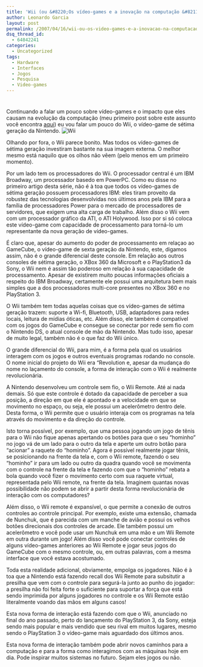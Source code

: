```yaml
---
title: 'Wii (ou &#8220;Os vídeo-games e a inovação na computação &#8211; parte 2&#8243;)'
author: Leonardo Garcia
layout: post
permalink: /2007/04/16/wii-ou-os-video-games-e-a-inovacao-na-computacao-parte-2/
dsq_thread_id:
  - 64842241
categories:
  - Uncategorized
tags:
  - Hardware
  - Interfaces
  - Jogos
  - Pesquisa
  - Video-games
---
```

# 

Continuando a falar um pouco sobre vídeo-games e o impacto que eles causam na evolução da computação (meu primeiro post sobre este assunto você encontra [aqui][1]) eu vou falar um pouco do Wii, o vídeo-game de sétima geração da Nintendo. 
![Wii][2]

Olhando por fora, o Wii parece bonito. Mas todos os vídeo-games de sétima geração investiram bastante na sua imagem externa. O melhor mesmo está naquilo que os olhos não vêem (pelo menos em um primeiro momento).

Por um lado tem os processadores do Wii. O processador central é um IBM Broadway, um processador basedo em PowerPC. Como eu disse no primeiro artigo desta série, não é à toa que todos os vídeo-games de sétima geração possuem processadores IBM: eles tiram proveito da robustez das tecnologias desenvolvidas nos últimos anos pela IBM para a família de processadores Power para o mercado de processadores de servidores, que exigem uma alta carga de trabalho. Além disso o Wii vem com um processador gráfico da ATI, o ATI Holywood. Isso por si só coloca este vídeo-game com capacidade de processamento para torná-lo um representante da nova geração de vídeo-games.

É claro que, apesar do aumento do poder de processamento em relaçao ao GameCube, o vídeo-game de sexta geração da Nintendo, este, digamos assim, não é o grande diferencial deste console. Em relação aos outros consoles de sétima geração, o XBox 360 da Microsoft e o PlayStation3 da Sony, o Wii nem é assim tão poderoso em relação à sua capacidade de processamento. Apesar de existirem muito poucas informações oficiais a respeito do IBM Broadway, certamente ele possui uma arquitetura bem mais simples que a dos processadores multi-core presentes no XBox 360 e no PlayStation 3.

O Wii também tem todas aquelas coisas que os vídeo-games de sétima geração trazem: suporte a Wi-fi, Bluetooth, USB, adaptadores para redes locais, leitura de mídias óticas, etc. Além disso, ele também é compatível com os jogos do GameCube e consegue se conectar por rede sem fio com o Nintendo DS, o atual console de mão da Nintendo. Mas tudo isso, apesar de muito legal, também não é o que faz do Wii único.

O grande diferencial do Wii, para mim, é a forma pela qual os usuários interagem com os jogos e outros eventuais programas rodando no console. O nome inicial do projeto do Wii era “Revolution e, apesar da mudança do nome no laçamento do console, a forma de interação com o Wii é realmente revolucionária.

A Nintendo desenvolveu um controle sem fio, o Wii Remote. Até ai nada demais. Só que este controle é dotado da capacidade de perceber a sua posição, a direção em que ele é apontado e a velocidade em que se movimento no espaço, ou seja, ele possui um acelerômetro dentro dele. Desta forma, o Wii permite que o usuário interaja com os programas na tela através do movimento e da direção do controle.

Isto torna possível, por exemplo, que uma pessoa jogando um jogo de tênis para o Wii não fique apenas apertando os botões para que o seu “hominho” no jogo vá de um lado para o outro da tela e aperte um outro botão para “acionar” a raquete do “hominho”. Agora é possível realmente jogar tênis, se posicionando na frente da tela e, com o Wii remote, fazendo o seu “hominho” ir para um lado ou outro da quadra quando você se movimenta com o controle na frente da tela e fazendo com que o “hominho” rebata a bola quando você fizer o movimento certo com sua raquete virtual, representada pelo Wii remote, na frente da tela. Imaginem quantas novas possibilidade não podem se abrir a partir desta forma revolucionária de interação com os computadores?

Além disso, o Wii remote é expansível, o que permite a conexão de outros controles ao controle principal. Por exemplo, existe uma extensão, chamada de Nunchuk, que é parecida com um manche de avião e possui os velhos botões direcionais dos controles de arcade. Ele também possui um acelerômetro e você pode usar um Nunchuk em uma mão e um Wii Remote em outra durante um jogo! Além disso você pode conectar controles de alguns vídeo-games anteriores ao Wii Remote e jogar seus jogos do GameCube com o mesmo controle, ou, em outras palavras, com a mesma interface que você estava acostumado.

Toda esta realidade adicional, obviamente, empolga os jogadores. Não é à toa que a Nintendo está fazendo recall dos Wii Remote para subsitutir a presilha que vem com o controle para segurá-la junto ao punho do jogador: a presilha não foi feita forte o suficiente para suportar a força que está sendo imprimida por alguns jogadores no controle e os Wii Remote estão literalmente voando das mãos em alguns casos!

Esta nova forma de interação está fazendo com que o Wii, anunciado no final do ano passado, perto do lançamento do PlayStation 3, da Sony, esteja sendo mais popular e mais vendido que seu rival em muitos lugares, mesmo sendo o PlayStation 3 o vídeo-game mais aguardado dos últimos anos.

Esta nova forma de interação também pode abrir novos caminhos para a computação e para a forma como interagimos com as máquinas hoje em dia. Pode inspirar muitos sistemas no futuro. Sejam eles jogos ou não.

 [1]: http://log4dev.wordpress.com/2007/04/09/os-video-games-e-a-inovacao-na-computacao/
 [2]: http://wii.nintendo.com/images/03_whatiswii/photo_console.jpg